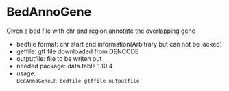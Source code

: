 # BedAnnoGene
Given a bed file with chr and region,annotate the overlapping gene </br>
* bedfile format: chr start end information(Arbitrary but can not be lacked) </br>
* geffile: gtf file downloaded from GENCODE  </br>
* outputfile: file to be writen out  </br>
* needed package: data.table 1.10.4 </br>
* usage: </br>
```BedAnnoGene.R bedfile gtffile outputfile ```</br>
